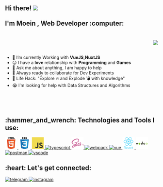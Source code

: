 <h2 align="left">
  <br>Hi there! <img src="https://user-images.githubusercontent.com/42378118/110234147-e3259600-7f4e-11eb-95be-0c4047144dea.gif" width="30"><br>
  <br> I'm Moein , Web Developer :computer:<br><br/>
</h2> 

<div>
<img src='https://i.pinimg.com/originals/aa/83/fa/aa83fa67b15cef9525e08a90fac02c1f.gif' align='right' style='margin-bottom: 32px;'>
&nbsp;
&nbsp;
<br />
<br />


- 🌱 I’m currently Working with **VueJS,NuxtJS**
- :neutral_face: I have a **love** relationship with **Programming** and **Games**
- 💬 Ask me about anything, I am happy to help
- 🚀 Always ready to collaborate for Dev Experiments
- 🎯 Life Hack: "Explore 🔥 and Explode 💣 with knowledge"
- 😭 I’m looking for help with Data Structures and Algorithms
  
<div>
<br />
<br />
<br />

<div>
  
  <h2 align="left">:hammer_and_wrench: Technologies and Tools I use:</h2>
  
<a href="https://www.w3.org/html/" target="_blank"> 
   <img src="https://raw.githubusercontent.com/devicons/devicon/master/icons/html5/html5-original-wordmark.svg" alt="html5" width="40" height="40"/>
</a>
  
<a href="https://www.w3schools.com/css/" target="_blank">
  <img src="https://raw.githubusercontent.com/devicons/devicon/master/icons/css3/css3-original-wordmark.svg" alt="css3" width="40" height="40"/>
</a>
  
<a href="https://developer.mozilla.org/en-US/docs/Web/JavaScript" target="_blank">
  <img src="https://raw.githubusercontent.com/devicons/devicon/master/icons/javascript/javascript-original.svg" alt="javascript" width="40" height="40"/>
</a>
  
<a href="https://www.typescriptlang.org/" target="_blank">
  <img src="https://user-images.githubusercontent.com/79712314/224834574-3a46089f-a344-4fef-9b4d-3703d5920e07.svg" alt="typescript" width="40" height="40"/>
</a>
  
<a href="https://sass-lang.com" target="_blank">
  <img src="https://raw.githubusercontent.com/devicons/devicon/master/icons/sass/sass-original.svg" alt="sass" width="40" height="40"/>
</a>
  
<a href="https://webpack.js.org/" target="_blank">
  <img src="https://www.vectorlogo.zone/logos/js_webpack/js_webpack-icon.svg" alt="webpack" width="40" height="40"/>
</a>
  
<a href="https://vuejs.org/" target="_blank">
  <img src="https://user-images.githubusercontent.com/79712314/224833611-7aa7c2de-2747-403b-848a-3ca6bbd84f65.svg" alt="vue" width="40" height="40"/>
</a>
  
<a href="https://reactjs.org/" target="_blank">
  <img src="https://raw.githubusercontent.com/devicons/devicon/master/icons/react/react-original-wordmark.svg" alt="react" width="40" height="40"/>
</a>

<a href="https://nodejs.org" target="_blank">
  <img src="https://raw.githubusercontent.com/devicons/devicon/master/icons/nodejs/nodejs-original-wordmark.svg" alt="nodejs" width="40" height="40"/>
</a>

  
<a href="https://www.postman.com/" target="_blank">
  <img src="https://www.vectorlogo.zone/logos/getpostman/getpostman-icon.svg" alt="postman" width="40" height="40"/>
</a>
  
<a href="https://code.visualstudio.com/" target="_blank">
  <img src="https://user-images.githubusercontent.com/79712314/224835730-91d2fdd9-6f9c-485e-ba85-99f9b45fdf6f.svg" alt="vscode" width="40" height="40"/>
</a>
 
<br />
</div>
  

<h2 align="left">:heart: Let's get connected:</h2>
  
<a href="https://t.me/Moein_bld" target="_blank">
  <img src="https://user-images.githubusercontent.com/79712314/224837554-3fa19f58-e337-4daa-b5ad-66de966f786e.gif" alt="telegram" width="40" height="40"/>
</a>
  
<a href="https://instagram.com/moein_bld" target="_blank">
  <img src="https://user-images.githubusercontent.com/79712314/224837811-3b0cdac2-7fe6-4fa0-b90c-80f511d9bb96.gif" alt="instagram" width="40" height="40"/>
</a>

